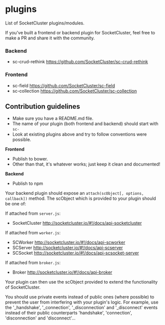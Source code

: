 # plugins
List of SocketCluster plugins/modules.

If you've built a frontend or backend plugin for SocketCluster, feel free to make a PR and share it with the community.

### Backend

- sc-crud-rethink https://github.com/SocketCluster/sc-crud-rethink

### Frontend

- sc-field https://github.com/SocketCluster/sc-field
- sc-collection https://github.com/SocketCluster/sc-collection

## Contribution guidelines

- Make sure you have a README.md file.
- The name of your plugin (both frontend and backend) should start with ```sc-```
- Look at existing plugins above and try to follow conventions were possible.

**Frontend**

- Publish to bower.
- Other than that, it's whatever works; just keep it clean and documented!

**Backend**

- Publish to npm

Your backend plugin should expose an ```attach(scObject[, options, callback])``` method.
The scObject which is provided to your plugin should be one of:

If attached from ```server.js```:

- SocketCluster http://socketcluster.io/#!/docs/api-socketcluster


If attached from ```worker.js```:

- SCWorker http://socketcluster.io/#!/docs/api-scworker
- SCServer http://socketcluster.io/#!/docs/api-scserver
- SCSocket http://socketcluster.io/#!/docs/api-scsocket-server

If attached from ```broker.js```:

- Broker http://socketcluster.io/#!/docs/api-broker

Your plugin can then use the scObject provided to extend the functionality of SocketCluster.

You should use private events instead of public ones (where possible) to prevent the user from interfering
with your plugin's logic.
For example, use the '_handshake', '_connection', '_disconnection' and '_disconnect' events
instead of their public counterparts 'handshake', 'connection', 'disconnection' and 'disconnect'...

